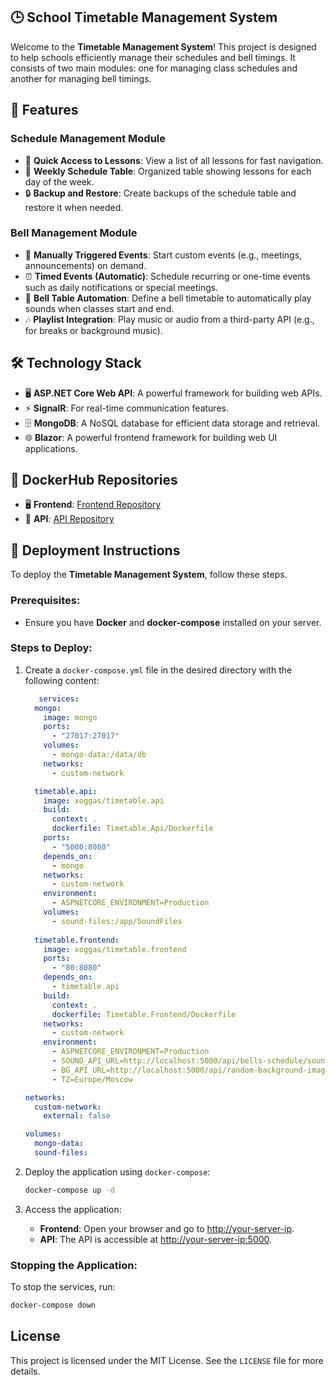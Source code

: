 ## 🕒 School Timetable Management System

Welcome to the **Timetable Management System**! This project is designed to help schools efficiently manage their schedules and bell timings. It consists of two main modules: one for managing class schedules and another for managing bell timings.

## 🔧 Features

### Schedule Management Module

* 🔎 **Quick Access to Lessons**: View a list of all lessons for fast navigation.
* 📅 **Weekly Schedule Table**: Organized table showing lessons for each day of the week.
* 🔒 **Backup and Restore**: Create backups of the schedule table and restore it when needed.

### Bell Management Module

* 🎯 **Manually Triggered Events**: Start custom events (e.g., meetings, announcements) on demand.
* ⏰ **Timed Events (Automatic)**: Schedule recurring or one-time events such as daily notifications or special meetings.
* 🔔 **Bell Table Automation**: Define a bell timetable to automatically play sounds when classes start and end.
* 🎶 **Playlist Integration**: Play music or audio from a third-party API (e.g., for breaks or background music).

## 🛠️ Technology Stack

* 🖥️ **ASP.NET Core Web API**: A powerful framework for building web APIs.
* ⚡ **SignalR**: For real-time communication features.
* 🗄️ **MongoDB**: A NoSQL database for efficient data storage and retrieval.
* 🌐 **Blazor**: A powerful frontend framework for building web UI applications.

## 🐋 DockerHub Repositories

* 🖥️ **Frontend**: [Frontend Repository](https://hub.docker.com/repository/docker/xoggas/timetable.frontend/general)
* 🔧 **API**: [API Repository](https://hub.docker.com/repository/docker/xoggas/timetable.api/general)

## 🚀 Deployment Instructions

To deploy the **Timetable Management System**, follow these steps.

### Prerequisites:

* Ensure you have **Docker** and **docker-compose** installed on your server.

### Steps to Deploy:

1. Create a `docker-compose.yml` file in the desired directory with the following content:

   ```yaml
      services:
     mongo:
       image: mongo
       ports:
         - "27017:27017"
       volumes:
         - mongo-data:/data/db
       networks:
         - custom-network
   
     timetable.api:
       image: xoggas/timetable.api
       build:
         context: .
         dockerfile: Timetable.Api/Dockerfile
       ports:
         - "5000:8080"
       depends_on:
         - mongo
       networks:
         - custom-network
       environment:
         - ASPNETCORE_ENVIRONMENT=Production
       volumes:
         - sound-files:/app/SoundFiles
     
     timetable.frontend:
       image: xoggas/timetable.frontend
       ports:
         - "80:8080"
       depends_on:
         - timetable.api
       build:
         context: .
         dockerfile: Timetable.Frontend/Dockerfile
       networks:
         - custom-network
       environment:
         - ASPNETCORE_ENVIRONMENT=Production
         - SOUND_API_URL=http://localhost:5000/api/bells-schedule/sound-file/
         - BG_API_URL=http://localhost:5000/api/random-background-image
         - TZ=Europe/Moscow
   
   networks:
     custom-network:
       external: false
   
   volumes:
     mongo-data:
     sound-files:
   ```

2. Deploy the application using `docker-compose`:

   ```bash
   docker-compose up -d
   ```

3. Access the application:

   * **Frontend**: Open your browser and go to [http://your-server-ip](http://your-server-ip).
   * **API**: The API is accessible at [http://your-server-ip:5000](http://your-server-ip:5000).

### Stopping the Application:

To stop the services, run:

```bash
docker-compose down
```

## License

This project is licensed under the MIT License. See the `LICENSE` file for more details.
